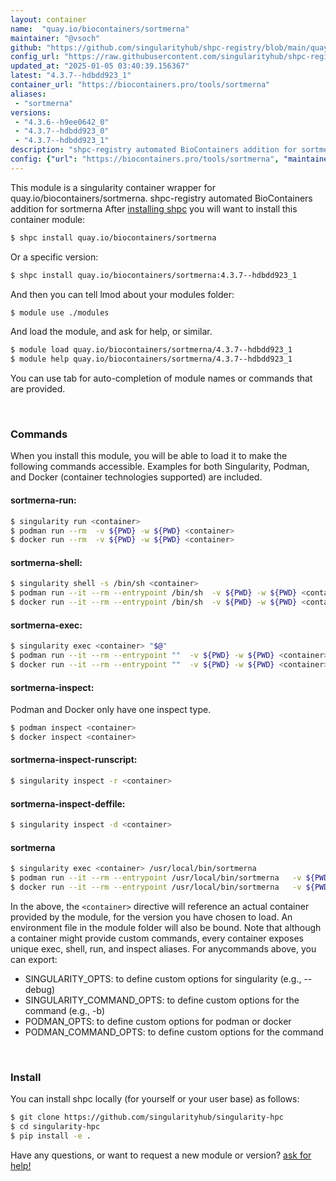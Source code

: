 ```yaml
---
layout: container
name:  "quay.io/biocontainers/sortmerna"
maintainer: "@vsoch"
github: "https://github.com/singularityhub/shpc-registry/blob/main/quay.io/biocontainers/sortmerna/container.yaml"
config_url: "https://raw.githubusercontent.com/singularityhub/shpc-registry/main/quay.io/biocontainers/sortmerna/container.yaml"
updated_at: "2025-01-05 03:40:39.156367"
latest: "4.3.7--hdbdd923_1"
container_url: "https://biocontainers.pro/tools/sortmerna"
aliases:
 - "sortmerna"
versions:
 - "4.3.6--h9ee0642_0"
 - "4.3.7--hdbdd923_0"
 - "4.3.7--hdbdd923_1"
description: "shpc-registry automated BioContainers addition for sortmerna"
config: {"url": "https://biocontainers.pro/tools/sortmerna", "maintainer": "@vsoch", "description": "shpc-registry automated BioContainers addition for sortmerna", "latest": {"4.3.7--hdbdd923_1": "sha256:11290ca54af755d393d81117683be48eb2ebfcad3fb56b0a3ed95bcf9b2535bf"}, "tags": {"4.3.6--h9ee0642_0": "sha256:e35dc8312efb4255dafc0b06197838785a50c364d2baa64b9adcad65f8feb57c", "4.3.7--hdbdd923_0": "sha256:94d2fdcaa4c21b5db8e1a22ad7a43938bb4002d6dc243bee02b3ec7940e3f96f", "4.3.7--hdbdd923_1": "sha256:11290ca54af755d393d81117683be48eb2ebfcad3fb56b0a3ed95bcf9b2535bf"}, "docker": "quay.io/biocontainers/sortmerna", "aliases": {"sortmerna": "/usr/local/bin/sortmerna"}}
---
```


This module is a singularity container wrapper for quay.io/biocontainers/sortmerna.
shpc-registry automated BioContainers addition for sortmerna
After [installing shpc](#install) you will want to install this container module:


```bash
$ shpc install quay.io/biocontainers/sortmerna
```

Or a specific version:

```bash
$ shpc install quay.io/biocontainers/sortmerna:4.3.7--hdbdd923_1
```

And then you can tell lmod about your modules folder:

```bash
$ module use ./modules
```

And load the module, and ask for help, or similar.

```bash
$ module load quay.io/biocontainers/sortmerna/4.3.7--hdbdd923_1
$ module help quay.io/biocontainers/sortmerna/4.3.7--hdbdd923_1
```

You can use tab for auto-completion of module names or commands that are provided.

<br>

### Commands

When you install this module, you will be able to load it to make the following commands accessible.
Examples for both Singularity, Podman, and Docker (container technologies supported) are included.

#### sortmerna-run:

```bash
$ singularity run <container>
$ podman run --rm  -v ${PWD} -w ${PWD} <container>
$ docker run --rm  -v ${PWD} -w ${PWD} <container>
```

#### sortmerna-shell:

```bash
$ singularity shell -s /bin/sh <container>
$ podman run --it --rm --entrypoint /bin/sh  -v ${PWD} -w ${PWD} <container>
$ docker run --it --rm --entrypoint /bin/sh  -v ${PWD} -w ${PWD} <container>
```

#### sortmerna-exec:

```bash
$ singularity exec <container> "$@"
$ podman run --it --rm --entrypoint ""  -v ${PWD} -w ${PWD} <container> "$@"
$ docker run --it --rm --entrypoint ""  -v ${PWD} -w ${PWD} <container> "$@"
```

#### sortmerna-inspect:

Podman and Docker only have one inspect type.

```bash
$ podman inspect <container>
$ docker inspect <container>
```

#### sortmerna-inspect-runscript:

```bash
$ singularity inspect -r <container>
```

#### sortmerna-inspect-deffile:

```bash
$ singularity inspect -d <container>
```


#### sortmerna

```bash
$ singularity exec <container> /usr/local/bin/sortmerna
$ podman run --it --rm --entrypoint /usr/local/bin/sortmerna   -v ${PWD} -w ${PWD} <container> -c " $@"
$ docker run --it --rm --entrypoint /usr/local/bin/sortmerna   -v ${PWD} -w ${PWD} <container> -c " $@"
```



In the above, the `<container>` directive will reference an actual container provided
by the module, for the version you have chosen to load. An environment file in the
module folder will also be bound. Note that although a container
might provide custom commands, every container exposes unique exec, shell, run, and
inspect aliases. For anycommands above, you can export:

 - SINGULARITY_OPTS: to define custom options for singularity (e.g., --debug)
 - SINGULARITY_COMMAND_OPTS: to define custom options for the command (e.g., -b)
 - PODMAN_OPTS: to define custom options for podman or docker
 - PODMAN_COMMAND_OPTS: to define custom options for the command

<br>

### Install

You can install shpc locally (for yourself or your user base) as follows:

```bash
$ git clone https://github.com/singularityhub/singularity-hpc
$ cd singularity-hpc
$ pip install -e .
```

Have any questions, or want to request a new module or version? [ask for help!](https://github.com/singularityhub/singularity-hpc/issues)